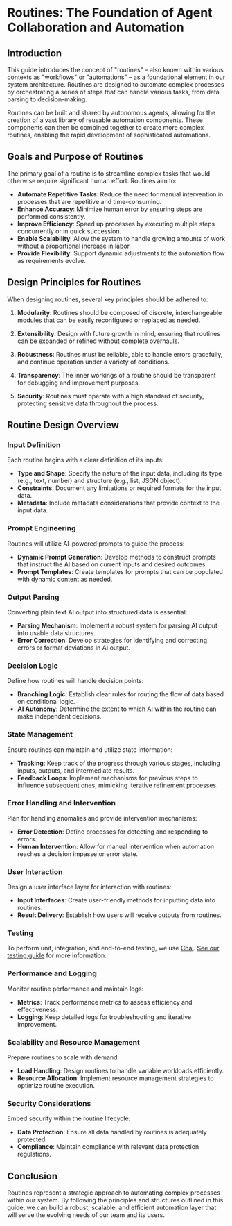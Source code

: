 # Routines: The Foundation of Agent Collaboration and Automation

## Introduction

This guide introduces the concept of "routines" – also known within various contexts as "workflows" or "automations" – as a foundational element in our system architecture. Routines are designed to automate complex processes by orchestrating a series of steps that can handle various tasks, from data parsing to decision-making.

Routines can be built and shared by autonomous agents, allowing for the creation of a vast library of reusable automation components. These components can then be combined together to create more complex routines, enabling the rapid development of sophisticated automations.

## Goals and Purpose of Routines

The primary goal of a routine is to streamline complex tasks that would otherwise require significant human effort. Routines aim to:

- **Automate Repetitive Tasks**: Reduce the need for manual intervention in processes that are repetitive and time-consuming.
- **Enhance Accuracy**: Minimize human error by ensuring steps are performed consistently.
- **Improve Efficiency**: Speed up processes by executing multiple steps concurrently or in quick succession.
- **Enable Scalability**: Allow the system to handle growing amounts of work without a proportional increase in labor.
- **Provide Flexibility**: Support dynamic adjustments to the automation flow as requirements evolve.

## Design Principles for Routines

When designing routines, several key principles should be adhered to:

1. **Modularity**: Routines should be composed of discrete, interchangeable modules that can be easily reconfigured or replaced as needed.

2. **Extensibility**: Design with future growth in mind, ensuring that routines can be expanded or refined without complete overhauls.

3. **Robustness**: Routines must be reliable, able to handle errors gracefully, and continue operation under a variety of conditions.

4. **Transparency**: The inner workings of a routine should be transparent for debugging and improvement purposes.

5. **Security**: Routines must operate with a high standard of security, protecting sensitive data throughout the process.

## Routine Design Overview

### Input Definition

Each routine begins with a clear definition of its inputs:

- **Type and Shape**: Specify the nature of the input data, including its type (e.g., text, number) and structure (e.g., list, JSON object).
- **Constraints**: Document any limitations or required formats for the input data.
- **Metadata**: Include metadata considerations that provide context to the input data.

### Prompt Engineering

Routines will utilize AI-powered prompts to guide the process:

- **Dynamic Prompt Generation**: Develop methods to construct prompts that instruct the AI based on current inputs and desired outcomes.
- **Prompt Templates**: Create templates for prompts that can be populated with dynamic content as needed.

### Output Parsing

Converting plain text AI output into structured data is essential:

- **Parsing Mechanism**: Implement a robust system for parsing AI output into usable data structures.
- **Error Correction**: Develop strategies for identifying and correcting errors or format deviations in AI output.

### Decision Logic

Define how routines will handle decision points:

- **Branching Logic**: Establish clear rules for routing the flow of data based on conditional logic.
- **AI Autonomy**: Determine the extent to which AI within the routine can make independent decisions.

### State Management

Ensure routines can maintain and utilize state information:

- **Tracking**: Keep track of the progress through various stages, including inputs, outputs, and intermediate results.
- **Feedback Loops**: Implement mechanisms for previous steps to influence subsequent ones, mimicking iterative refinement processes.

### Error Handling and Intervention

Plan for handling anomalies and provide intervention mechanisms:

- **Error Detection**: Define processes for detecting and responding to errors.
- **Human Intervention**: Allow for manual intervention when automation reaches a decision impasse or error state.

### User Interaction

Design a user interface layer for interaction with routines:

- **Input Interfaces**: Create user-friendly methods for inputting data into routines.
- **Result Delivery**: Establish how users will receive outputs from routines.

### Testing 
To perform unit, integration, and end-to-end testing, we use [Chai](https://github.com/chaijs/chai). [See our testing guide](/docs/tests.html) for more information.

### Performance and Logging

Monitor routine performance and maintain logs:

- **Metrics**: Track performance metrics to assess efficiency and effectiveness.
- **Logging**: Keep detailed logs for troubleshooting and iterative improvement.

### Scalability and Resource Management

Prepare routines to scale with demand:

- **Load Handling**: Design routines to handle variable workloads efficiently.
- **Resource Allocation**: Implement resource management strategies to optimize routine execution.

### Security Considerations

Embed security within the routine lifecycle:

- **Data Protection**: Ensure all data handled by routines is adequately protected.
- **Compliance**: Maintain compliance with relevant data protection regulations.

## Conclusion

Routines represent a strategic approach to automating complex processes within our system. By following the principles and structures outlined in this guide, we can build a robust, scalable, and efficient automation layer that will serve the evolving needs of our team and its users.